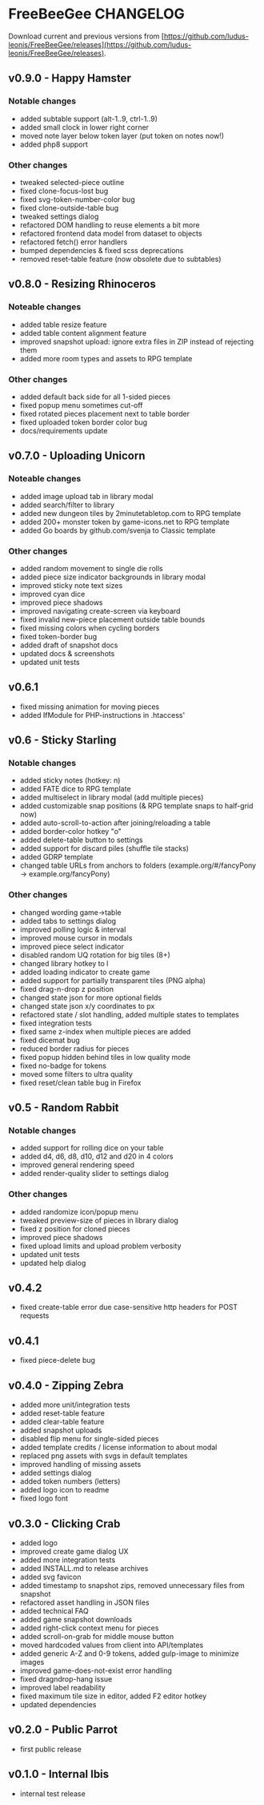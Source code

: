 # FreeBeeGee CHANGELOG

Download current and previous versions from [https://github.com/ludus-leonis/FreeBeeGee/releases](https://github.com/ludus-leonis/FreeBeeGee/releases).

## v0.9.0 - Happy Hamster

### Notable changes

* added subtable support (alt-1..9, ctrl-1..9)
* added small clock in lower right corner
* moved note layer below token layer (put token on notes now!)
* added php8 support

### Other changes

* tweaked selected-piece outline
* fixed clone-focus-lost bug
* fixed svg-token-number-color bug
* fixed clone-outside-table bug
* tweaked settings dialog
* refactored DOM handling to reuse elements a bit more
* refactored frontend data model from dataset to objects
* refactored fetch() error handlers
* bumped dependencies & fixed scss deprecations
* removed reset-table feature (now obsolete due to subtables)

## v0.8.0 - Resizing Rhinoceros

### Noteable changes

* added table resize feature
* added table content alignment feature
* improved snapshot upload: ignore extra files in ZIP instead of rejecting them
* added more room types and assets to RPG template

### Other changes

* added default back side for all 1-sided pieces
* fixed popup menu sometimes cut-off
* fixed rotated pieces placement next to table border
* fixed uploaded token border color bug
* docs/requirements update

## v0.7.0 - Uploading Unicorn

### Noteable changes

* added image upload tab in library modal
* added search/filter to library
* added new dungeon tiles by 2minutetabletop.com to RPG template
* added 200+ monster token by game-icons.net to RPG template
* added Go boards by github.com/svenja to Classic template

### Other changes

* added random movement to single die rolls
* added piece size indicator backgrounds in library modal
* improved sticky note text sizes
* improved cyan dice
* improved piece shadows
* improved navigating create-screen via keyboard
* fixed invalid new-piece placement outside table bounds
* fixed missing colors when cycling borders
* fixed token-border bug
* added draft of snapshot docs
* updated docs & screenshots
* updated unit tests

## v0.6.1

* fixed missing animation for moving pieces
* added IfModule for PHP-instructions in .htaccess'

## v0.6 - Sticky Starling

### Notable changes

* added sticky notes (hotkey: n)
* added FATE dice to RPG template
* added multiselect in library modal (add multiple pieces)
* added customizable snap positions (& RPG template snaps to half-grid now)
* added auto-scroll-to-action after joining/reloading a table
* added border-color hotkey "o"
* added delete-table button to settings
* added support for discard piles (shuffle tile stacks)
* added GDRP template
* changed table URLs from anchors to folders (example.org/#/fancyPony -> example.org/fancyPony)

### Other changes

* changed wording game->table
* added tabs to settings dialog
* improved polling logic & interval
* improved mouse cursor in modals
* improved piece select indicator
* disabled random UQ rotation for big tiles (8+)
* changed library hotkey to l
* added loading indicator to create game
* added support for partially transparent tiles (PNG alpha)
* fixed drag-n-drop z position
* changed state json for more optional fields
* changed state json x/y coordinates to px
* refactored state / slot handling, added multiple states to templates
* fixed integration tests
* fixed same z-index when multiple pieces are added
* fixed dicemat bug
* reduced border radius for pieces
* fixed popup hidden behind tiles in low quality mode
* fixed no-badge for tokens
* moved some filters to ultra quality
* fixed reset/clean table bug in Firefox

## v0.5 - Random Rabbit

### Notable changes

* added support for rolling dice on your table
* added d4, d6, d8, d10, d12 and d20 in 4 colors
* improved general rendering speed
* added render-quality slider to settings dialog

### Other changes

* added randomize icon/popup menu
* tweaked preview-size of pieces in library dialog
* fixed z position for cloned pieces
* improved piece shadows
* fixed upload limits and upload problem verbosity
* updated unit tests
* updated help dialog

## v0.4.2

* fixed create-table error due case-sensitive http headers for POST requests

## v0.4.1

* fixed piece-delete bug

## v0.4.0 - Zipping Zebra

* added more unit/integration tests
* added reset-table feature
* added clear-table feature
* added snapshot uploads
* disabled flip menu for single-sided pieces
* added template credits / license information to about modal
* replaced png assets with svgs in default templates
* improved handling of missing assets
* added settings dialog
* added token numbers (letters)
* added logo icon to readme
* fixed logo font

## v0.3.0 - Clicking Crab

* added logo
* improved create game dialog UX
* added more integration tests
* added INSTALL.md to release archives
* added svg favicon
* added timestamp to snapshot zips, removed unnecessary files from snapshot
* refactored asset handling in JSON files
* added technical FAQ
* added game snapshot downloads
* added right-click context menu for pieces
* added scroll-on-grab for middle mouse button
* moved hardcoded values from client into API/templates
* added generic A-Z and 0-9 tokens, added gulp-image to minimize images
* improved game-does-not-exist error handling
* fixed dragndrop-hang issue
* improved label readability
* fixed maximum tile size in editor, added F2 editor hotkey
* updated dependencies

## v0.2.0 - Public Parrot

* first public release

## v0.1.0 - Internal Ibis

* internal test release
